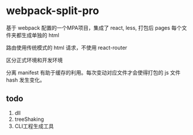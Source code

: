 # webpack-split-pro

基于 webpack 配置的一个MPA项目，集成了 react, less, 打包后 pages 每个文件夹都生成单独的 html

路由使用传统模式的 html 请求，不使用 react-router

区分正式环境和开发环境

分离 manifest 有助于缓存的利用。每次变动对应文件才会使得打包的 js 文件 hash 发生变化。


## todo
1. dll
2. treeShaking
3. CLI工程生成工具